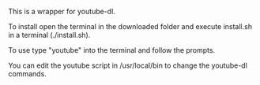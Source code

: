 This is a wrapper for youtube-dl.

To install open the terminal in the downloaded folder and execute install.sh in a terminal (./install.sh).

To use type "youtube" into the terminal and follow the prompts.

You can edit the youtube script in /usr/local/bin to change the youtube-dl commands.
